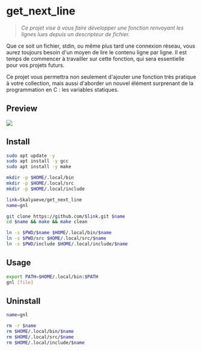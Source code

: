 # get_next_line
> *Ce projet vise à vous faire développer une fonction renvoyant les lignes lues depuis un descripteur de fichier.*

Que ce soit un fichier, stdin, ou même plus tard une connexion réseau, vous aurez toujours besoin d'un moyen de lire le contenu ligne par ligne. Il est temps de commencer à travailler sur cette fonction, qui sera essentielle pour vos projets futurs.

Ce projet vous permettra non seulement d'ajouter une fonction très pratique à votre collection, mais aussi d'aborder un nouvel élément surprenant de la programmation en C : les variables statiques.

## Preview
![](https://github.com/Skalyaeve/images-1/blob/main/screenshot/gnl.gif)

## Install
```bash
sudo apt update -y
sudo apt install -y gcc
sudo apt install -y make
```
```bash
mkdir -p $HOME/.local/bin
mkdir -p $HOME/.local/src
mkdir -p $HOME/.local/include
```
```bash
link=Skalyaeve/get_next_line
name=gnl

git clone https://github.com/$link.git $name
cd $name && make && make clean

ln -s $PWD/$name $HOME/.local/bin/$name
ln -s $PWD/src $HOME/.local/src/$name
ln -s $PWD/include $HOME/.local/include/$name
```

## Usage
```bash
export PATH=$HOME/.local/bin:$PATH
gnl [file]
```

## Uninstall
```bash
name=gnl

rm -r $name
rm $HOME/.local/bin/$name
rm $HOME/.local/src/$name
rm $HOME/.local/include/$name
```
